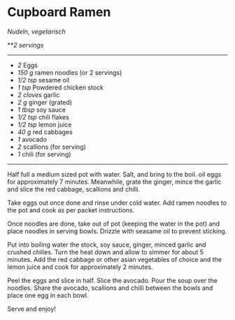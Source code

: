 # Cupboard Ramen

*Nudeln, vegetarisch*

***2 servings*

---
- *2* Eggs
- *150 g* ramen noodles (or 2 servings)
- *1/2 tsp* sesame oil
- *1 tsp* Powdered chicken stock
- *2 cloves* garlic
- *2 g* ginger (grated)
- *1 tbsp* soy sauce
- *1/2 tsp* chili flakes
- *1/2 tsp* lemon juice
- *40 g* red cabbages
- *1* avocado
- *2* scallions (for serving)
- *1* chili (for serving)
---

Half full a medium sized pot with water.
Salt, and bring to the boil. 
oil eggs for approximately 7 minutes.
Meanwhile, grate the ginger, mince the garlic and slice the red cabbage, scallions and chilli.

Take eggs out once done and rinse under cold water.
Add ramen noodles to the pot and cook as per packet instructions.

Once noodles are done, take out of pot (keeping the water in the pot) and place noodles in serving bowls.
Drizzle with seasame oil to prevent sticking.

Put into boiling water the stock, soy sauce, ginger, minced garlic and crushed chilies.
Turn the heat down and allow to simmer for about 5 minutes. 
Add the red cabbage or other asian vegetables of choice and the lemon juice and cook for approximately 2 minutes.

Peel the eggs and slice in half.
Slice the avocado.
Pour the soup over the noodles.
Share the avocado, scallions and chilli between the bowls and place one egg in each bowl.

Serve and enjoy!